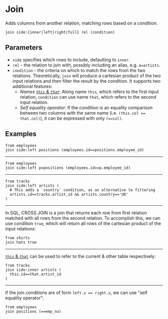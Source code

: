 # Join

Adds columns from another relation, matching rows based on a condition.

```prql no-eval
join side:{inner|left|right|full} rel (condition)
```

## Parameters

- `side` specifies which rows to include, defaulting to `inner`.
- `rel` - the relation to join with, possibly including an alias, e.g.
  `a=artists`.
- `condition` - the criteria on which to match the rows from the two relations.
  Theoretically, `join` will produce a cartesian product of the two input
  relations and then filter the result by the condition. It supports two
  additional features:
  - _Names [`this` & `that`](../../syntax/keywords.md#this--that)_: Along name
    `this`, which refers to the first input relation, `condition` can use name
    `that`, which refers to the second input relation.
  - _Self equality operator_: If the condition is an equality comparison between
    two columns with the same name (i.e. `(this.col == that.col)`), it can be
    expressed with only `(==col)`.

## Examples

```prql
from employees
join side:left positions (employees.id==positions.employee_id)
```

---

```prql
from employees
join side:left p=positions (employees.id==p.employee_id)
```

---

```prql
from tracks
join side:left artists (
  # This adds a `country` condition, as an alternative to filtering
  artists.id==tracks.artist_id && artists.country=='UK'
)
```

---

In SQL, CROSS JOIN is a join that returns each row from first relation matched
with all rows from the second relation. To accomplish this, we can use condition
`true`, which will return all rows of the cartesian product of the input
relations:

```
from shirts
join hats true
```

---

[`this` & `that`](../../syntax/keywords.md#this--that) can be used to refer to
the current & other table respectively:

```prql
from tracks
join side:inner artists (
  this.id==that.artist_id
)
```

---

If the join conditions are of form `left.x == right.x`, we can use "self
equality operator":

```prql
from employees
join positions (==emp_no)
```
